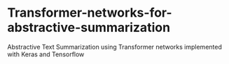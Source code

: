 # Transformer-networks-for-abstractive-summarization
Abstractive Text Summarization using Transformer networks implemented with Keras and Tensorflow
